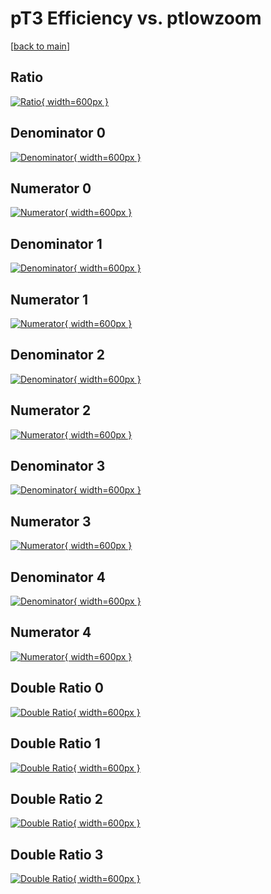 # pT3 Efficiency vs. ptlowzoom

[[back to main](./)]



## Ratio

[![Ratio](../mtv/var/pT3_base_13_-1_eff_ptlowzoom.png){ width=600px }](../mtv/var/pT3_base_13_-1_eff_ptlowzoom.pdf)

## Denominator 0

[![Denominator](../mtv/den/pT3_base_13_-1_eff_ptlowzoom_den0.png){ width=600px }](../mtv/den/pT3_base_13_-1_eff_ptlowzoom_den0.pdf)

## Numerator 0

[![Numerator](../mtv/num/pT3_base_13_-1_eff_ptlowzoom_num0.png){ width=600px }](../mtv/num/pT3_base_13_-1_eff_ptlowzoom_num0.pdf)

## Denominator 1

[![Denominator](../mtv/den/pT3_base_13_-1_eff_ptlowzoom_den1.png){ width=600px }](../mtv/den/pT3_base_13_-1_eff_ptlowzoom_den1.pdf)

## Numerator 1

[![Numerator](../mtv/num/pT3_base_13_-1_eff_ptlowzoom_num1.png){ width=600px }](../mtv/num/pT3_base_13_-1_eff_ptlowzoom_num1.pdf)

## Denominator 2

[![Denominator](../mtv/den/pT3_base_13_-1_eff_ptlowzoom_den2.png){ width=600px }](../mtv/den/pT3_base_13_-1_eff_ptlowzoom_den2.pdf)

## Numerator 2

[![Numerator](../mtv/num/pT3_base_13_-1_eff_ptlowzoom_num2.png){ width=600px }](../mtv/num/pT3_base_13_-1_eff_ptlowzoom_num2.pdf)

## Denominator 3

[![Denominator](../mtv/den/pT3_base_13_-1_eff_ptlowzoom_den3.png){ width=600px }](../mtv/den/pT3_base_13_-1_eff_ptlowzoom_den3.pdf)

## Numerator 3

[![Numerator](../mtv/num/pT3_base_13_-1_eff_ptlowzoom_num3.png){ width=600px }](../mtv/num/pT3_base_13_-1_eff_ptlowzoom_num3.pdf)

## Denominator 4

[![Denominator](../mtv/den/pT3_base_13_-1_eff_ptlowzoom_den4.png){ width=600px }](../mtv/den/pT3_base_13_-1_eff_ptlowzoom_den4.pdf)

## Numerator 4

[![Numerator](../mtv/num/pT3_base_13_-1_eff_ptlowzoom_num4.png){ width=600px }](../mtv/num/pT3_base_13_-1_eff_ptlowzoom_num4.pdf)

## Double Ratio 0

[![Double Ratio](../mtv/ratio/pT3_base_13_-1_eff_ptlowzoom_ratio0.png){ width=600px }](../mtv/ratio/pT3_base_13_-1_eff_ptlowzoom_ratio0.pdf)

## Double Ratio 1

[![Double Ratio](../mtv/ratio/pT3_base_13_-1_eff_ptlowzoom_ratio1.png){ width=600px }](../mtv/ratio/pT3_base_13_-1_eff_ptlowzoom_ratio1.pdf)

## Double Ratio 2

[![Double Ratio](../mtv/ratio/pT3_base_13_-1_eff_ptlowzoom_ratio2.png){ width=600px }](../mtv/ratio/pT3_base_13_-1_eff_ptlowzoom_ratio2.pdf)

## Double Ratio 3

[![Double Ratio](../mtv/ratio/pT3_base_13_-1_eff_ptlowzoom_ratio3.png){ width=600px }](../mtv/ratio/pT3_base_13_-1_eff_ptlowzoom_ratio3.pdf)

